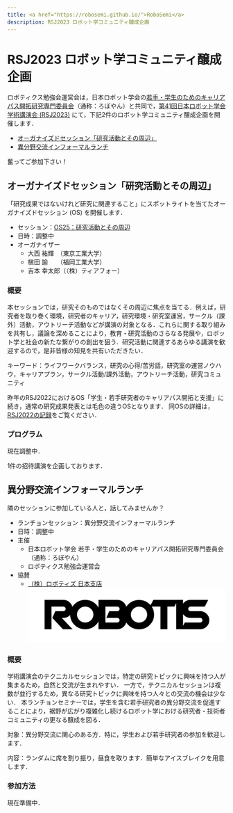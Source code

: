 ```yaml
---
title: <a href="https://robosemi.github.io/">RoboSemi</a>
description: RSJ2023 ロボット学コミュニティ醸成企画
---
```


# RSJ2023 ロボット学コミュニティ醸成企画

ロボティクス勉強会運営会は，日本ロボット学会の[若手・学生のためのキャリアパス開拓研究専門委員会](https://www.robo-young.jp/)（通称：ろぼやん）と共同で，[第41回日本ロボット学会学術講演会 (RSJ2023)](https://ac.rsj-web.org/2023/) にて，下記2件のロボット学コミュニティ醸成企画を開催します．

- [オーガナイズドセッション「研究活動とその周辺」](#オーガナイズドセッション研究活動とその周辺)
- [異分野交流インフォーマルランチ](#異分野交流インフォーマルランチ)

奮ってご参加下さい！

## オーガナイズドセッション「研究活動とその周辺」

「研究成果ではないけれど研究に関連すること」にスポットライトを当てたオーガナイズドセッション (OS) を開催します．

- セッション：[OS25：研究活動とその周辺](https://ac.rsj-web.org/2023/os.html#OS25)
- 日時：調整中
- オーガナイザー
  - 大西 祐輝　（東京工業大学）
  - 槇田 諭　　（福岡工業大学）
  - 吉本 幸太郎（（株）ティアフォー）

### 概要

本セッションでは，研究そのものではなくその周辺に焦点を当てる．例えば，研究者を取り巻く環境，研究者のキャリア，研究環境・研究室運営，サークル（課外）活動，アウトリーチ活動などが講演の対象となる．これらに関する取り組みを共有し，議論を深めることにより，教育・研究活動のさらなる発展や，ロボット学と社会の新たな繋がりの創出を狙う．研究活動に関連するあらゆる講演を歓迎するので，是非皆様の知見を共有いただきたい．

キーワード：ライフワークバランス，研究の心得/苦労話，研究室の運営ノウハウ，キャリアプラン，サークル活動/課外活動，アウトリーチ活動，研究コミュニティ

昨年のRSJ2022におけるOS「学生・若手研究者のキャリアパス開拓と支援」に続き，通常の研究成果発表とは毛色の違うOSとなります．
同OSの詳細は，[RSJ2022の記録](./rsj2022)をご覧ください．

### プログラム

現在調整中．

1件の招待講演を企画しております．

## 異分野交流インフォーマルランチ 

隣のセッションに参加している人と，話してみませんか？

- ランチョンセッション：異分野交流インフォーマルランチ
- 日時：調整中
- 主催
  - 日本ロボット学会 若手・学生のためのキャリアパス開拓研究専門委員会（通称：ろぼやん）
  - ロボティクス勉強会運営会
- 協賛
  - [（株）ロボティズ 日本支店](http://jp.robotis.com/) <a href="http://jp.robotis.com/"><img src="./files/ROBOTIS-Logo_5102x1417.png" width ="500"/></a>

### 概要

学術講演会のテクニカルセッションでは，特定の研究トピックに興味を持つ人が集まるため，自然と交流が生まれやすい．
一方で，テクニカルセッションは複数が並行するため，異なる研究トピックに興味を持つ人々との交流の機会は少ない．
本ランチョンセミナーでは，学生を含む若手研究者の異分野交流を促進することにより，裾野が広がり複雑化し続けるロボット学における研究者・技術者コミュニティの更なる醸成を図る．

対象：異分野交流に関心のある方．特に，学生および若手研究者の参加を歓迎します．

内容：ランダムに席を割り振り，昼食を取ります．簡単なアイスブレイクを用意します．

### 参加方法

現在準備中．
